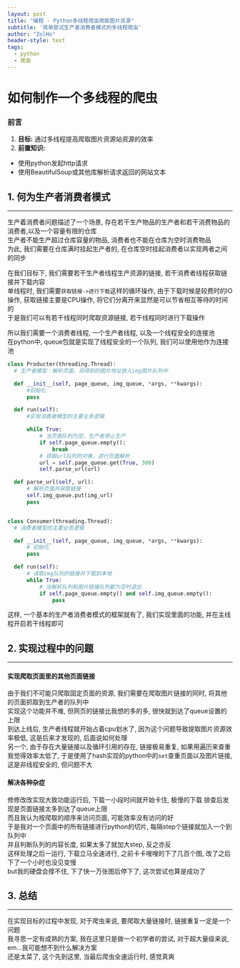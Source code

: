 ```yaml
---
layout: post
title: "编程 - Python多线程爬虫爬取图片资源"
subtitle: '简单尝试生产者消费者模式的多线程爬虫'
author: "ZolHo"
header-style: text
tags:
  - python
  - 爬虫
---
```


# 如何制作一个多线程的爬虫

### 前言

1. **目标:** 通过多线程提高爬取图片资源站资源的效率
2. **前置知识:**
  - 使用python发起http请求
  - 使用BeautifulSoup或其他库解析请求返回的网站文本

## 1. 何为生产者消费者模式
---

生产着消费者问题描述了一个场景, 存在若干生产物品的生产者和若干消费物品的消费者,以及一个容量有限的仓库  
生产者不能生产超过仓库容量的物品, 消费者也不能在仓库为空时消费物品  
为此, 我们需要在仓库满时挂起生产者的, 在仓库空时挂起消费者以实现两者之间的同步  

在我们目标下, 我们需要若干生产者线程生产资源的链接, 若干消费者线程获取链接并下载内容  
单线程时, 我们需要`获取链接->进行下载`这样的循环操作, 由于下载时候是较费时的IO操作, 获取链接主要是CPU操作, 将它们分离开来显然是可以节省相互等待的时间的  
于是我们可以有若干线程同时爬取资源链接, 若干线程同时进行下载操作  

所以我们需要一个消费者线程, 一个生产者线程, 以及一个线程安全的连接池  
在python中, queue包就是实现了线程安全的一个队列, 我们可以使用他作为连接池  

```python
class Producter(threading.Thread):
  # 生产者模型：解析页面，将得到的图片地址放入img图片队列中

  def __init__(self, page_queue, img_queue, *args, **kwargs):
      #初始化
      pass

  def run(self):
      #实现消费者模型的主要业务逻辑

      while True:
          # 当页面队列为空，生产者停止生产
          if self.page_queue.empty():
              break
          # 获取url队列的对象，进行页面解析
          url = self.page_queue.get(True, 300)
          self.parse_url(url)

  def parse_url(self, url):
      # 解析页面并获取链接
      self.img_queue.put(img_url)
      pass


class Consumer(threading.Thread):
  # 消费者模型的主要业务逻辑

  def __init__(self, page_queue, img_queue, *args, **kwargs):
      # 初始化
      pass

  def run(self):
      # 读取img队列的链接并下载到本地
      while True:
          # 当解析队列和图片链接队列都为空时退出
          if self.page_queue.empty() and self.img_queue.empty():
              pass

```

这样, 一个基本的生产者消费者模式的框架就有了, 我们实现里面的功能, 并在主线程开启若干线程即可


## 2. 实现过程中的问题
---

#### 实现爬取页面里的其他页面链接
由于我们不可能只爬取固定页面的资源, 我们需要在爬取图片链接的同时, 将其他的页面抓取到生产者的队列中  
实现这个功能并不难, 但网页的链接比我想的多的多, 很快就到达了queue设置的上限  
到达上线后, 生产者线程就开始占着cpu划水了, 因为这个问题导致提取图片资源效率极低, 这是后来才发现的, 后面说如何处理  
另一个, 由于存在大量链接以及循环引用的存在, 链接极易重复, 如果用遍历来查重我觉得效率太低了, 于是使用了hash实现的python中的`set`查重页面以及图片链接, 这是非线程安全的, 但问题不大  

#### 解决各种杂症
修修改改实现大致功能运行后, 下载一小段时间就开始卡住, 极慢的下载
排查后发现是页面链接太多到达了queue上限  
而且我认为按爬取的顺序来访问页面, 可能效率没有访问的好  
于是我对一个页面中的所有链接进行python的切片, 每隔step个链接就加入一个到队列中  
并且判断队列的内容长度, 如果太多了就加大step, 反之亦反  
这样处理之后一运行, 下载立马全速进行, 之前卡卡嗖嗖的下了几百个图, 改了之后下了一个小时也没见变慢  
but我的硬盘会撑不住, 下了快一万张图后停下了, 这次尝试也算是成功了

## 3. 总结
---
在实现目标的过程中发现, 对于爬虫来说, 要爬取大量链接时, 链接重复一定是一个问题  
我寻思一定有成熟的方案, 我在这里只是做一个初学者的尝试, 对于超大量级来说, em...我可能想不到什么解决方案  
还是太菜了, 这个先到这里, 当最后爬虫全速运行时, 感觉真爽  
